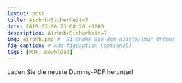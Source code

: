 ```yaml
---
layout: post
title: Airbnb+Sicherheit=?
date: 2019-07-06 23:08:20 +0200
description: Airbnb+Sicherheit=?
img: airbnb.png #  Bildname aus dem assets/img/ Ordner
fig-caption: # Add figcaption (optional)
tags: [PDF, Download]
---
```

Laden Sie die neuste Dummy-PDF herunter!

